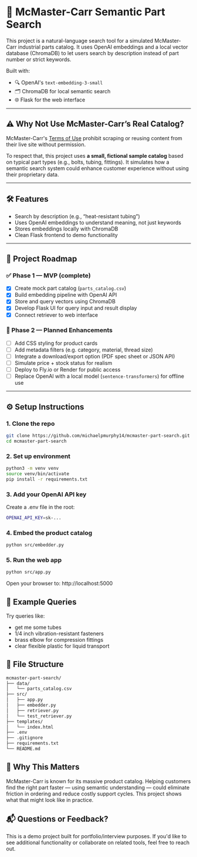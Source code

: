# 🧠 McMaster-Carr Semantic Part Search

This project is a natural-language search tool for a simulated McMaster-Carr industrial parts catalog. It uses OpenAI embeddings and a local vector database (ChromaDB) to let users search by description instead of part number or strict keywords.

Built with:
- 🔍 OpenAI's `text-embedding-3-small`
- 🗂️ ChromaDB for local semantic search
- 🌐 Flask for the web interface

---

## ⚠️ Why Not Use McMaster-Carr’s Real Catalog?

McMaster-Carr's [Terms of Use](https://www.mcmaster.com/) prohibit scraping or reusing content from their live site without permission.

To respect that, this project uses **a small, fictional sample catalog** based on typical part types (e.g., bolts, tubing, fittings). It simulates how a semantic search system could enhance customer experience without using their proprietary data.

---

## 🛠️ Features

- Search by description (e.g., “heat-resistant tubing”)
- Uses OpenAI embeddings to understand meaning, not just keywords
- Stores embeddings locally with ChromaDB
- Clean Flask frontend to demo functionality

---

## 🚀 Project Roadmap

### ✅ Phase 1 — MVP (complete)
- [x] Create mock part catalog (`parts_catalog.csv`)
- [x] Build embedding pipeline with OpenAI API
- [x] Store and query vectors using ChromaDB
- [x] Develop Flask UI for query input and result display
- [x] Connect retriever to web interface

### 🧭 Phase 2 — Planned Enhancements
- [ ] Add CSS styling for product cards
- [ ] Add metadata filters (e.g. category, material, thread size)
- [ ] Integrate a download/export option (PDF spec sheet or JSON API)
- [ ] Simulate price + stock status for realism
- [ ] Deploy to Fly.io or Render for public access
- [ ] Replace OpenAI with a local model (`sentence-transformers`) for offline use

---

## ⚙️ Setup Instructions

### 1. Clone the repo
```bash
git clone https://github.com/michaelpmurphy14/mcmaster-part-search.git
cd mcmaster-part-search
```
### 2. Set up environment
```bash
python3 -m venv venv
source venv/bin/activate
pip install -r requirements.txt
```
### 3. Add your OpenAI API key
Create a .env file in the root:
```bash
OPENAI_API_KEY=sk-...
```
### 4. Embed the product catalog
```bash
python src/embedder.py
```
### 5. Run the web app
```bash
python src/app.py
```
Open your browser to: http://localhost:5000

## 🧪 Example Queries
Try queries like:

- get me some tubes
- 1/4 inch vibration-resistant fasteners
- brass elbow for compression fittings
- clear flexible plastic for liquid transport

## 📁 File Structure
```bash
mcmaster-part-search/
├── data/
│   └── parts_catalog.csv
├── src/
│   ├── app.py
│   ├── embedder.py
│   ├── retriever.py
│   └── test_retriever.py
├── templates/
│   └── index.html
├── .env
├── .gitignore
├── requirements.txt
└── README.md
```

## 🧠 Why This Matters
McMaster-Carr is known for its massive product catalog. Helping customers find the right part faster — using semantic understanding — could eliminate friction in ordering and reduce costly support cycles. This project shows what that might look like in practice.

## 📬 Questions or Feedback?
This is a demo project built for portfolio/interview purposes. If you'd like to see additional functionality or collaborate on related tools, feel free to reach out.

